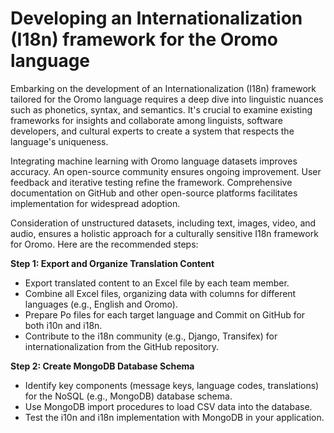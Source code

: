 # Developing an Internationalization (I18n) framework for the Oromo language 

Embarking on the development of an Internationalization (I18n) framework tailored for the Oromo language requires a deep dive into linguistic nuances such as phonetics, syntax, and semantics. It's crucial to examine existing frameworks for insights and collaborate among linguists, software developers, and cultural experts to create a system that respects the language's uniqueness.

Integrating machine learning with Oromo language datasets improves accuracy. An open-source community ensures ongoing improvement. User feedback and iterative testing refine the framework. Comprehensive documentation on GitHub and other open-source platforms facilitates implementation for widespread adoption.

Consideration of unstructured datasets, including text, images, video, and audio, ensures a holistic approach for a culturally sensitive I18n framework for Oromo. Here are the recommended steps:

**Step 1: Export and Organize Translation Content**
- Export translated content to an Excel file by each team member.
- Combine all Excel files, organizing data with columns for different languages (e.g., English and Oromo).
- Prepare Po files for each target language and Commit on GitHub for both i10n and i18n.
- Contribute to the i18n community (e.g., Django, Transifex) for internationalization from the GitHub repository.

**Step 2: Create MongoDB Database Schema**

- Identify key components (message keys, language codes, translations) for the NoSQL (e.g., MongoDB) database schema.
- Use MongoDB import procedures to load CSV data into the database.
- Test the i10n and i18n implementation with MongoDB in your application.
